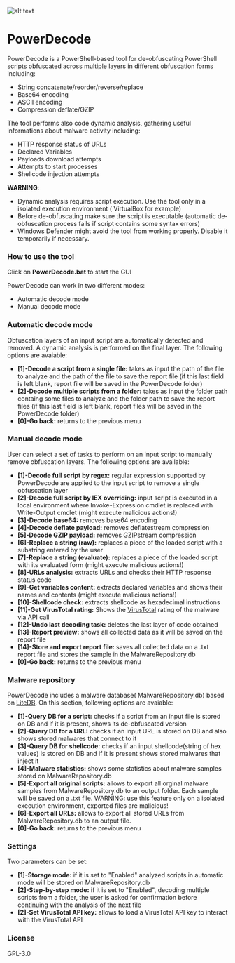 ![alt text](https://raw.githubusercontent.com/Malandrone/PowerDecode/main/Logo.PNG)
# PowerDecode
PowerDecode is a PowerShell-based tool for de-obfuscating PowerShell scripts obfuscated across multiple layers in different obfuscation forms including:
- String concatenate/reorder/reverse/replace
- Base64 encoding  
- ASCII encoding
- Compression deflate/GZIP
 
The tool performs also code dynamic analysis, gathering useful informations about malware activity including:
- HTTP response status of URLs
- Declared Variables
- Payloads download attempts
- Attempts to start processes
- Shellcode injection attempts



**WARNING**: 
 - Dynamic analysis requires script execution. Use the tool only in a isolated execution environment ( VirtualBox for example) 
 - Before de-obfuscating make sure the script is executable (automatic de-obfuscation process fails if script contains some syntax errors)
 - Windows Defender might avoid the tool from working properly. Disable it temporarily if necessary.

### How to use the tool
Click on **PowerDecode.bat** to start the GUI

PowerDecode can work in two different modes:
- Automatic decode mode
- Manual decode mode 

### Automatic decode mode
Obfuscation layers of an input script are automatically detected and removed. A dynamic analysis is performed on the final layer. The following options are avaiable:
- **[1]-Decode a script from a single file:** takes as input the path of the file to analyze and the path of the file to save the report file (if this last field is left blank, report file will be saved in the PowerDecode folder)
- **[2]-Decode multiple scripts from a folder:** takes as input the folder path containg some files to analyze and the folder path to save the report files (if this last field is left blank, report files will be saved in the PowerDecode folder)
- **[0]-Go back:** returns to the previous menu

### Manual decode mode 
User can select a set of tasks to perform on an input script to manually remove obfuscation layers. The following options are available:
- **[1]-Decode full script by regex:** regular expression supported by PowerDecode are applied to the input script to remove a single obfuscation layer
- **[2]-Decode full script by IEX overriding:** input script is executed in a local environment where Invoke-Expression cmdlet is replaced with Write-Output cmdlet (might execute malicious actions!)
- **[3]-Decode base64:** removes base64 encoding
- **[4]-Decode deflate payload:** removes deflatestream compression
- **[5]-Decode GZIP payload:** removes GZIPstream compression
- **[6]-Replace a string (raw):** replaces a piece of the loaded script with a substring entered by the user
- **[7]-Replace a string (evaluate):** replaces a piece of the loaded script with its evaluated form (might execute malicious actions!)
- **[8]-URLs analysis:** extracts URLs and checks their HTTP response status code
- **[9]-Get variables content:** extracts declared variables and shows their names and contents (might execute malicious actions!)
- **[10]-Shellcode check:** extracts shellcode as hexadecimal instructions
- **[11]-Get VirusTotal rating:** Shows the [VirusTotal](https://www.virustotal.com/) rating of the malware via API call
- **[12]-Undo last decoding task:** deletes the last layer of code obtained
- **[13]-Report preview:** shows all collected data as it will be saved on the report file
- **[14]-Store and export report file:** saves all collected data on a .txt report file and stores the sample in the MalwareRepository.db
- **[0]-Go back:** returns to the previous menu
 
### Malware repository
PowerDecode includes a malware database( MalwareRepository.db) based on [LiteDB](https://www.litedb.org/). On this section, following options are avaiable:

- **[1]-Query DB for a script:** checks if a script from an input file is stored on DB and if it is present, shows its de-obfuscated version
- **[2]-Query DB for a URL:** checks if an input URL is stored on DB and also shows stored malwares that connect to it 
- **[3]-Query DB for shellcode:** checks if an input shellcode(string of hex values) is stored on DB  and if it is present shows stored malwares that inject it
- **[4]-Malware statistics:** shows some statistics about malware samples stored on MalwareRepository.db
- **[5]-Export all original scripts:** allows to export all orginal malware samples from MalwareRepository.db to an output folder. Each sample will be saved on a .txt file. WARNING: use this feature only on a isolated execution environment, exported files are malicious!  
- **[6]-Export all URLs:** allows to export all stored URLs from MalwareRepository.db to an output file. 
- **[0]-Go back:** returns to the previous menu

### Settings
Two parameters can be set:
- **[1]-Storage mode:** if it is set to "Enabled" analyzed scripts in automatic mode will be stored on MalwareRepository.db
- **[2]-Step-by-step mode:** if it is set to "Enabled", decoding multiple scripts from a folder, the user is asked for confirmation before continuing with the analysis of the next file
- **[2]-Set VirusTotal API key:** allows to load a VirusTotal API key to interact with the VirusTotal API  

### License
 GPL-3.0 
